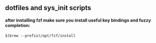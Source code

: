 ## dotfiles and sys_init scripts 



#### after installing fzf make sure you install useful key bindings and fuzzy completion: 

 ```$(brew --prefix)/opt/fzf/install```